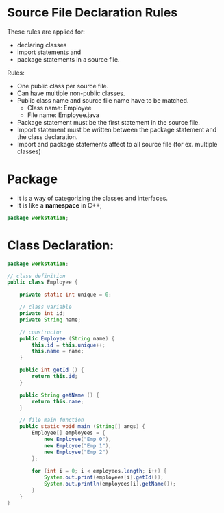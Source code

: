 # Source File Declaration Rules

These rules are applied for:
* declaring classes
* import statements and 
* package statements in a source file.

Rules:

* One public class per source file.
* Can have multiple non-public classes.
* Public class name and source file name have to be matched.
  * Class name: Employee
  * File name: Employee.java
* Package statement must be the first statement in the source file.
* Import statement must be written between the package statement and the class declaration.
* Import and package statements affect to all source file (for ex. multiple classes)

# Package
* It is a way of categorizing the classes and interfaces. 
* It is like a **namespace** in C++;

```java
package workstation;
```

# Class Declaration:

```java
package workstation;

// class definition
public class Employee {

    private static int unique = 0;

    // class variable
    private int id;
    private String name;

    // constructor
    public Employee (String name) {
        this.id = this.unique++;
        this.name = name;
    }

    public int getId () {
        return this.id;
    }

    public String getName () {
        return this.name;
    }

    // file main function
    public static void main (String[] args) {
        Employee[] employees = {
            new Employee("Emp 0"),
            new Employee("Emp 1"),
            new Employee("Emp 2")
        };
        
        for (int i = 0; i < employees.length; i++) {
            System.out.print(employees[i].getId());
            System.out.println(employees[i].getName());
        }
    }
}
```
